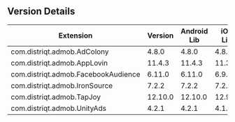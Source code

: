 ## Version Details

| Extension | Version | Android Lib | iOS Lib |
| --- | --- | --- | --- |
| com.distriqt.admob.AdColony | 4.8.0 | 4.8.0 | 4.8.0 |
| com.distriqt.admob.AppLovin | 11.4.3 | 11.4.3 | 11.3.2 |
| com.distriqt.admob.FacebookAudience | 6.11.0 | 6.11.0 | 6.9.0 |
| com.distriqt.admob.IronSource | 7.2.2 | 7.2.2 | 7.2.1.2 |
| com.distriqt.admob.TapJoy | 12.10.0 | 12.10.0 | 12.9.1 |
| com.distriqt.admob.UnityAds | 4.2.1 | 4.2.1 | 4.1.0 |

